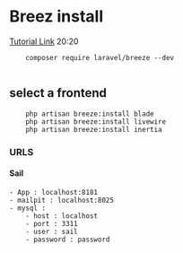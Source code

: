 # Breez install

[Tutorial Link](https://www.youtube.com/watch?v=cVWO2TW9vHw) 20:20

```
    composer require laravel/breeze --dev
    
```

## select a frontend 

```
    php artisan breeze:install blade
    php artisan breeze:install livewire
    php artisan breeze:install inertia
```



### URLS

#### Sail
    - App : localhost:8181
    - mailpit : localhost:8025
    - mysql : 
        - host : localhost
        - port : 3311
        - user : sail
        - password : password
